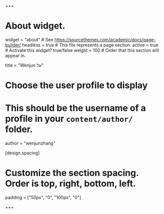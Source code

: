 +++
# About widget.
widget = "about"  # See https://sourcethemes.com/academic/docs/page-builder/
headless = true  # This file represents a page section.
active = true  # Activate this widget? true/false
weight = 100  # Order that this section will appear in.

title = "Wenjun על"

# Choose the user profile to display
# This should be the username of a profile in your `content/author/` folder.
author = "wenjunzhang"

[design.spacing]
  # Customize the section spacing. Order is top, right, bottom, left.
  padding = ["50px", "0", "100px", "0"]

+++
